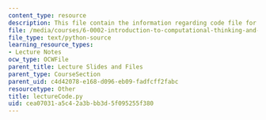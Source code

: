 ```yaml
---
content_type: resource
description: This file contain the information regarding code file for lecture 11.
file: /media/courses/6-0002-introduction-to-computational-thinking-and-data-science-fall-2016/cea07031a5c42a3bbb3d5f095255f380_lectureCode.py
file_type: text/python-source
learning_resource_types:
- Lecture Notes
ocw_type: OCWFile
parent_title: Lecture Slides and Files
parent_type: CourseSection
parent_uid: c4d42078-e168-d096-eb09-fadfcff2fabc
resourcetype: Other
title: lectureCode.py
uid: cea07031-a5c4-2a3b-bb3d-5f095255f380
---
```

